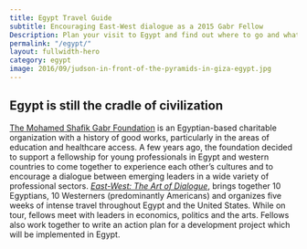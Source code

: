 ```yaml
---
title: Egypt Travel Guide
subtitle: Encouraging East-West dialogue as a 2015 Gabr Fellow
Description: Plan your visit to Egypt and find out where to go and what to do in Egypt. Read about itineraries, activities, places to stay and travel essentials...
permalink: "/egypt/"
layout: fullwidth-hero
category: egypt
image: 2016/09/judson-in-front-of-the-pyramids-in-giza-egypt.jpg
---
```


## Egypt is still the cradle of civilization 

[The Mohamed Shafik Gabr Foundation](http://www.msgabrfoundation.org/) is an Egyptian-based charitable organization with a history of good works, particularly in the areas of education and healthcare access. A few years ago, the foundation decided to support a fellowship for young professionals in Egypt and western countries to come together to experience each other’s cultures and to encourage a dialogue between emerging leaders in a wide variety of professional sectors. *[East-West: The Art of Dialogue](https://eastwestdialogue.org/)*, brings together 10 Egyptians, 10 Westerners (predominantly Americans) and organizes five weeks of intense travel throughout Egypt and the United States. While on tour, fellows meet with leaders in economics, politics and the arts. Fellows also work together to write an action plan for a development project which will be implemented in Egypt.